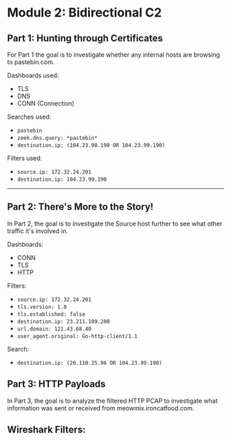 # Module 2: Bidirectional C2

## Part 1: Hunting through Certificates

For Part 1 the goal is to investigate whether any internal hosts are browsing to pastebin.com. 

Dashboards used:
- TLS
- DNS
- CONN (Connection)

Searches used:
- `pastebin`
- `zeek.dns.query: *pastebin*`
- `destination.ip: (104.23.98.190 OR 104.23.99.190)`

Filters used:
- `source.ip: 172.32.24.201`
- `destination.ip: 104.23.99.190`

---

## Part 2: There's More to the Story!

In Part 2, the goal is to investigate the Source host further to see what other traffic it's involved in.

Dashboards:
- CONN
- TLS
- HTTP

Filters:
- `source.ip: 172.32.24.201`
- `tls.version: 1.0`
- `tls.established: false`
- `destination.ip: 23.211.109.200`
- `url.domain: 121.43.68.40`
- `user_agent.original: Go-http-client/1.1`

Search:
- `destination.ip: (20.110.25.96 OR 104.23.99.190)`

## Part 3: HTTP Payloads

In Part 3, the goal is to analyze the filtered HTTP PCAP to investigate what information was sent or received from meowmix.ironcatfood.com.

Wireshark Filters:
- 
